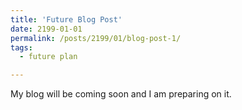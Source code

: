 ```yaml
---
title: 'Future Blog Post'
date: 2199-01-01
permalink: /posts/2199/01/blog-post-1/
tags:
  - future plan

---
```


My blog will be coming soon and I am preparing on it.


